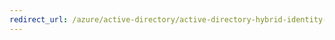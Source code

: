 ```yaml
---
redirect_url: /azure/active-directory/active-directory-hybrid-identity-design-considerations-directory-sync-requirements
---
```

